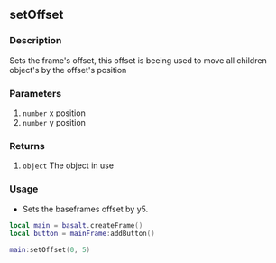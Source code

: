 ## setOffset

### Description

Sets the frame's offset, this offset is beeing used to move all children object's by the offset's position

### Parameters

1. `number` x position
2. `number` y position

### Returns

1. `object` The object in use

### Usage

* Sets the baseframes offset by y5.

```lua
local main = basalt.createFrame()
local button = mainFrame:addButton()

main:setOffset(0, 5)
```

